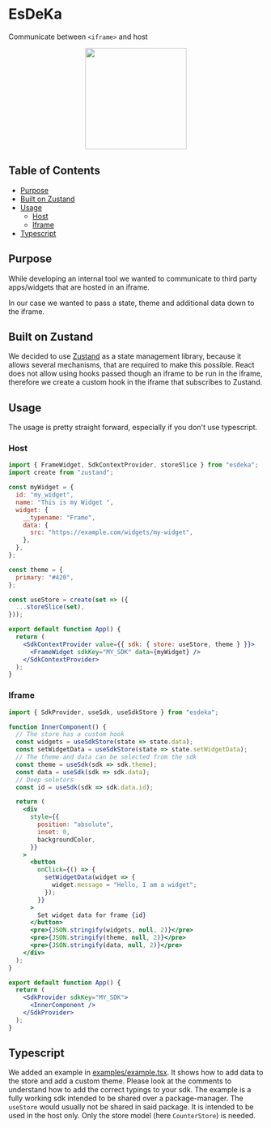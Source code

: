 # EsDeKa

Communicate between `<iframe>` and host

<p align="center">
  <img src="https://github.com/pixelass/esdeka/blob/main/resources/logo.svg" alt="" width="200"/>
</p>

<!--
![Codacy coverage](https://img.shields.io/codacy/coverage/a22d58431d614c798ac08fd5414b419e?style=for-the-badge)
![Codacy grade](https://img.shields.io/codacy/grade/a22d58431d614c798ac08fd5414b419e?style=for-the-badge)
-->

## Table of Contents

<!-- toc -->

- [Purpose](#purpose)
- [Built on Zustand](#built-on-zustand)
- [Usage](#usage)
  - [Host](#host)
  - [Iframe](#iframe)
- [Typescript](#typescript)

<!-- tocstop -->

## Purpose

While developing an internal tool we wanted to communicate to third party apps/widgets that are
hosted in an iframe.

In our case we wanted to pass a state, theme and additional data down to the iframe.

## Built on Zustand

We decided to use [Zustand](https://github.com/pmndrs/zustand) as a state management library,
because it allows several mechanisms, that are required to make this possible. React does not allow
using hooks passed though an iframe to be run in the iframe, therefore we create a custom hook in
the iframe that subscribes to Zustand.

## Usage

The usage is pretty straight forward, especially if you don't use typescript.

### Host

```jsx
import { FrameWidget, SdkContextProvider, storeSlice } from "esdeka";
import create from "zustand";

const myWidget = {
  id: "my_widget",
  name: "This is my Widget ",
  widget: {
    __typename: "Frame",
    data: {
      src: "https://example.com/widgets/my-widget",
    },
  },
};

const theme = {
  primary: "#420",
};

const useStore = create(set => ({
  ...storeSlice(set),
}));

export default function App() {
  return (
    <SdkContextProvider value={{ sdk: { store: useStore, theme } }}>
      <FrameWidget sdkKey="MY_SDK" data={myWidget} />
    </SdkContextProvider>
  );
}
```

### Iframe

```jsx
import { SdkProvider, useSdk, useSdkStore } from "esdeka";

function InnerComponent() {
  // The store has a custom hook
  const widgets = useSdkStore(state => state.data);
  const setWidgetData = useSdkStore(state => state.setWidgetData);
  // The theme and data can be selected from the sdk
  const theme = useSdk(sdk => sdk.theme);
  const data = useSdk(sdk => sdk.data);
  // Deep seletors
  const id = useSdk(sdk => sdk.data.id);

  return (
    <div
      style={{
        position: "absolute",
        inset: 0,
        backgroundColor,
      }}
    >
      <button
        onClick={() => {
          setWidgetData(widget => {
            widget.message = "Hello, I am a widget";
          });
        }}
      >
        Set widget data for frame {id}
      </button>
      <pre>{JSON.stringify(widgets, null, 2)}</pre>
      <pre>{JSON.stringify(theme, null, 2)}</pre>
      <pre>{JSON.stringify(data, null, 2)}</pre>
    </div>
  );
}

export default function App() {
  return (
    <SdkProvider sdkKey="MY_SDK">
      <InnerComponent />
    </SdkProvider>
  );
}
```

## Typescript

We added an example in [examples/example.tsx](./examples/example.tsx). It shows how to add data to
the store and add a custom theme. Please look at the comments to understand how to add the correct
typings to your sdk. The example is a fully working sdk intended to be shared over a
package-manager. The `useStore` would usually not be shared in said package. It is intended to be
used in the host only. Only the store model (here `CounterStore`) is needed.

